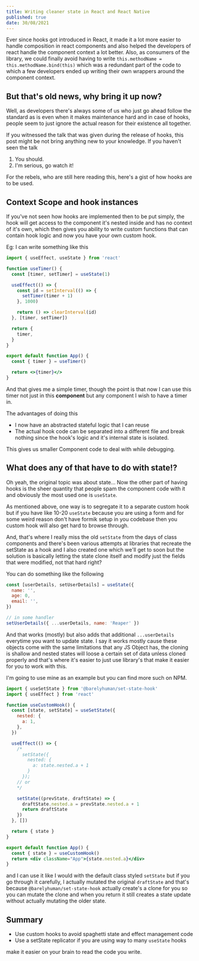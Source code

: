 ```yaml
---
title: Writing cleaner state in React and React Native
published: true
date: 30/08/2021
---
```


Ever since hooks got introduced in React, it made it a lot more easier to handle composition in react components and also helped the developers of
react handle the component context a lot better. Also, as consumers of the library, we could finally avoid having to write
`this.methodName = this.methodName.bind(this)` which was a redundant part of the code to which a few developers ended up writing their own wrappers
around the component context.

## But that's old news, why bring it up now?

Well, as developers there's always some of us who just go ahead follow the standard as is even when it makes maintenance hard and in case of hooks,
people seem to just ignore the actual reason for their existence all together.

If you witnessed the talk that was given during the release of hooks, this post might be not bring anything new to your knowledge. If you haven't seen
the talk

1. You should.
2. I'm serious, go watch it!

For the rebels, who are still here reading this, here's a gist of how hooks are to be used.

## Context Scope and hook instances

If you've not seen how hooks are implemented then to be put simply, the hook will get access to the component it's nested inside and has no context of
it's own, which then gives you ability to write custom functions that can contain hook logic and now you have your own custom hook.

Eg: I can write something like this

```jsx
import { useEffect, useState } from 'react'

function useTimer() {
  const [timer, setTimer] = useState(1)

  useEffect(() => {
    const id = setInterval(() => {
      setTimer(timer + 1)
    }, 1000)

    return () => clearInterval(id)
  }, [timer, setTimer])

  return {
    timer,
  }
}

export default function App() {
  const { timer } = useTimer()

  return <>{timer}</>
}
```

And that gives me a simple timer, though the point is that now I can use this timer not just in this **component** but any component I wish to have a
timer in.

The advantages of doing this

- I now have an abstracted stateful logic that I can reuse
- The actual hook code can be separated into a different file and break nothing since the hook's logic and it's internal state is isolated.

This gives us smaller Component code to deal with while debugging.

## What does any of that have to do with state!?

Oh yeah, the original topic was about state... Now the other part of having hooks is the sheer quantity that people spam the component code with it
and obviously the most used one is `useState`.

As mentioned above, one way is to segregate it to a separate custom hook but if you have like 10-20 `useState` because you are using a form and for
some weird reason don't have formik setup in you codebase then you custom hook will also get hard to browse through.

And, that's where I really miss the old `setState` from the days of class components and there's been various attempts at libraries that recreate the
setState as a hook and I also created one which we'll get to soon but the solution is basically letting the state clone itself and modify just the
fields that were modified, not that hard right?

You can do something like the following

```jsx
const [userDetails, setUserDetails] = useState({
  name: '',
  age: 0,
  email: '',
})

// in some handler
setUserDetails({ ...userDetails, name: 'Reaper' })
```

And that works (mostly) but also adds that additional `...userDetails` everytime you want to update state. I say it works mostly cause these objects
come with the same limitations that any JS Object has, the cloning is shallow and nested states will loose a certain set of data unless cloned
properly and that's where it's easier to just use library's that make it easier for you to work with this.

I'm going to use mine as an example but you can find more such on NPM.

```jsx
import { useSetState } from '@barelyhuman/set-state-hook'
import { useEffect } from 'react'

function useCustomHook() {
  const [state, setState] = useSetState({
    nested: {
      a: 1,
    },
  })

  useEffect(() => {
    /* 
      setState({
        nested: {
          a: state.nested.a + 1
        }
      });
    // or 
    */

    setState((prevState, draftState) => {
      draftState.nested.a = prevState.nested.a + 1
      return draftState
    })
  }, [])

  return { state }
}

export default function App() {
  const { state } = useCustomHook()
  return <div className="App">{state.nested.a}</div>
}
```

and I can use it like I would with the default class styled `setState` but if you go through it carefully, I actually mutated the original
`draftState` and that's because `@barelyhuman/set-state-hook` actually create's a clone for you so you can mutate the clone and when you return it
still creates a state update without actually mutating the older state.

## Summary

- Use custom hooks to avoid spaghetti state and effect management code
- Use a setState replicator if you are using way to many `useState` hooks

make it easier on your brain to read the code you write.
